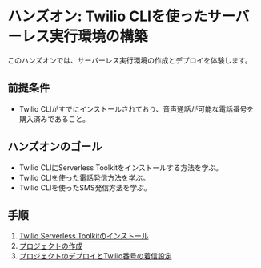 #  ハンズオン: Twilio CLIを使ったサーバーレス実行環境の構築

このハンズオンでは、サーバーレス実行環境の作成とデプロイを体験します。

## 前提条件
- Twilio CLIがすでにインストールされており、音声通話が可能な電話番号を購入済みであること。

## ハンズオンのゴール
- Twilio CLIにServerless Toolkitをインストールする方法を学ぶ。
- Twilio CLIを使った電話発信方法を学ぶ。
- Twilio CLIを使ったSMS発信方法を学ぶ。

## 手順
1. [Twilio Serverless Toolkitのインストール](./03-01-Install-Serverless-Toolkit.md)
2. [プロジェクトの作成](./03-02-Create-a-Project.md)
3. [プロジェクトのデプロイとTwilio番号の着信設定](./03-03-Deploy.md)